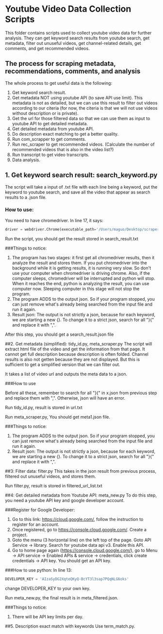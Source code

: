 # Youtube Video Data Collection Scripts
This folder contains scripts used to collect youtube video data for further analysis. They can get keyword search results from youtube search, get metadata, filter out unuseful videos, get channel-related details, get comments, and get recommended videos.

## The process for scraping metadata, recommendations, comments, and analysis
The whole process to get useful data is the following:
1. Get keyword search result.
2. Get metadata NOT using youtube API (to save API use limit). This metadata is not as detailed, but we can use this result to filter out videos according to our citeria (for now, the citeria is that we will not use videos without description or is private).
3. Get the url for those filtered data so that we can use them as input to youtube API to get detailed metadata.
4. Get detailed metadata from youtube API.
5. Do description exact matching to get a better quality.
6. Run com_scrapper to get comments.
7. Run rec_scraper to get recommended videos. (Calculate the number of recommended videos that is also in the video list?)
8. Run transcript to get video transcripts.
9. Data analysis.

## 1. Get keyword search result: search_keyword.py
The script will take a input of .txt file with each line being a keyword, put the keyword to youtube search, and save all the video that appear as search results to a .json file.

### How to use:
You need to have chromedriver.
In line 17, it says:
```python
driver = webdriver.Chrome(executable_path='/Users/maguo/Desktop/scrapers_yt/chromedriver')
```
Run the script, you should get the result stored in search_result.txt

###Things to notice:
1. The program has two stages: it first get all chromedriver results, then it analyze the result and stores them. If you put chromedriver into the background while it is getting results, it is running very slow. So don't use your computer when chromedriver is driving chrome. Also, if the computer sleeps, chromedriver will be interrupted and python will stop. When it reaches the end, python is analyzing the result, you can use computer now. Sleeping computer in this stage will not stop the program.
2. The program ADDS to the output json. So if your program stopped, you can just remove what's already being searched from the input file and run it again.
3. Result json: The output is not strictly a json, because for each keyword, we are starting a new {}. To change it to a strict json, search for all "}{" and replace it with ",".

After this step, you should get a search_result.json file

##2. Get metadata (simplified): tidy_id.py, meta_scraper.py
The script will extract html file of the video and get the information from that page. It cannot get full description because description is often folded. Channel results is also not getten because they are not displayed. But this is sufficient to get a simplified version that we can filter out.

It takes a list of video url and outputs the meta data to a json.

###How to use  

Before all these, remember to search for all "}{" in x.json from previous step and replace them with ",". Otherwise, json will have an error.

Run tidy_id.py, result is stored in url.txt

Run meta_scraper.py, You should get meta1.json file.

###Things to notice:
1. The program ADDS to the output json. So if your program stopped, you can just remove what's already being searched from the input file and run it again.
2. Result json: The output is not strictly a json, because for each keyword, we are starting a new {}. To change it to a strict json, search for all "}{" and replace it with ",".

##3: Filter data: filter.py
This takes in the json result from previous process, filtered out unuseful videos, and stores them.

Run filter.py, result is stored in filtered_url_list.txt

##4: Get detailed metadata from Youtube API: meta_new.py
To do this step, you need a youtube API key and google developer account.

###Register for Google Developer:
1. Go to this link: https://cloud.google.com/, follow the instruction to register for an account.
2. Once registered, go to https://console.cloud.google.com/. Create a project.
3. Goto the menu (3 horizontal line) on the left top of the page. Goto API Service -> library. Search for youtube data api v3. Enable this API.
4. Go to home page again (https://console.cloud.google.com/), go to Menu -> API service -> Enabled APIs & service -> credentials, click create credentials -> API key. You should get an API key.

###How to use python:
In line 13:
```python
DEVELOPER_KEY = 'AIzaSyDG2XqteQKyQ-BcYT3l3sap7PQqNLG6oks'
```
change DEVELOPER_KEY to your own key.

Run meta_new.py, the final result is in meta_filtered.json. 

###Things to notice:
1. There will be API key limits per day.

##5. Description exact match with keywords
Use term_match.py.

